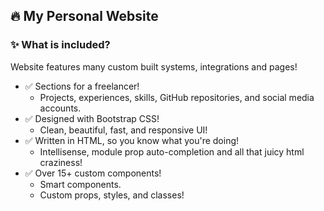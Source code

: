 ## 🔥 My Personal Website

### ✨ What is included?

Website features many custom built systems, integrations and pages!

- ✅ Sections for a freelancer!
  - Projects, experiences, skills, GitHub repositories, and social media accounts.
- ✅ Designed with Bootstrap CSS!
  - Clean, beautiful, fast, and responsive UI!
- ✅ Written in HTML, so you know what you're doing!
  - Intellisense, module prop auto-completion and all that juicy html craziness!
- ✅ Over 15+ custom components!
  - Smart components.
  - Custom props, styles, and classes!
